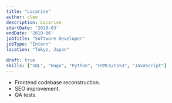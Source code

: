```yaml
---
title: "Locarise"
author: cleo
description: Locarise
startDate: '2019-03'
endDate: '2019-06'
jobTitle: "Software Developer"
jobType: "Intern"
location: "Tokyo, Japan"

draft: true
skills: ["SQL", "Hugo", "Python", "HTML5/CSS3", "JavaScript"]
---
```

- Frontend codebase reconstruction.
- SEO improvement.
- QA tests.